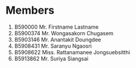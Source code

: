 Members
=======

  1. B590000 Mr. Firstname Lastname
  2. B5900374 Mr. Wongasakorn Chugasem
  3. B5903146 Mr. Anantakit Doungdee
  5. B5908431 Mr. Saranyu	Ngaosri
  6. B5908622 Miss. Rattanamanee Jongsuebsitthi
  7. B5913862 Mr. Suriya Siangsai



